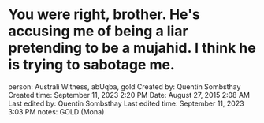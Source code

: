 # You were right, brother. He's accusing me of being a liar pretending to be a mujahid. I think he is trying to sabotage me.

person: Australi Witness, abUqba, gold
Created by: Quentin Sombsthay
Created time: September 11, 2023 2:20 PM
Date: August 27, 2015 2:08 AM
Last edited by: Quentin Sombsthay
Last edited time: September 11, 2023 3:03 PM
notes: GOLD (Mona)